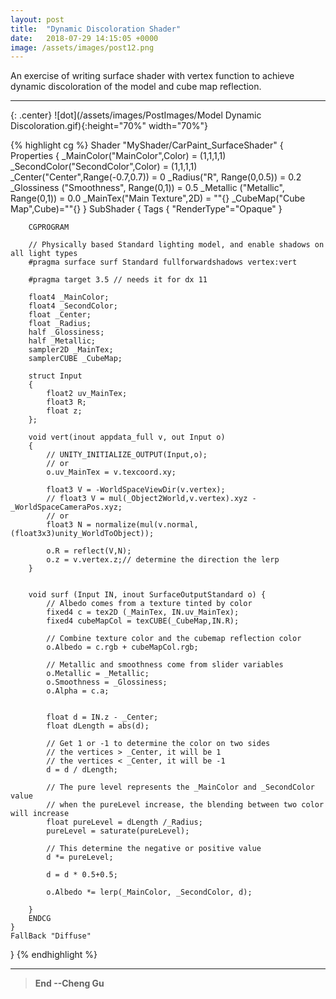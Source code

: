 ```yaml
---
layout: post
title:  "Dynamic Discoloration Shader"
date:   2018-07-29 14:15:05 +0000
image: /assets/images/post12.png
---
```

An exercise of writing surface shader with vertex function to achieve dynamic discoloration of the model and cube map reflection.

---

{: .center}
![dot](/assets/images/PostImages/Model Dynamic Discoloration.gif){:height="70%" width="70%"}

{% highlight cg %} 
Shader "MyShader/CarPaint_SurfaceShader" 
{
	Properties 
    {
        _MainColor("MainColor",Color) = (1,1,1,1)
        _SecondColor("SecondColor",Color) = (1,1,1,1)
        _Center("Center",Range(-0.7,0.7)) = 0
        _Radius("R", Range(0,0.5)) = 0.2
		_Glossiness ("Smoothness", Range(0,1)) = 0.5
		_Metallic ("Metallic", Range(0,1)) = 0.0
        _MainTex("Main Texture",2D) = ""{}
        _CubeMap("Cube Map",Cube)=""{}
    }
	SubShader {
		Tags { "RenderType"="Opaque" }

		CGPROGRAM

		// Physically based Standard lighting model, and enable shadows on all light types
		#pragma surface surf Standard fullforwardshadows vertex:vert
        
        #pragma target 3.5 // needs it for dx 11

        float4 _MainColor;
        float4 _SecondColor;
        float _Center;
        float _Radius;
        half _Glossiness;
        half _Metallic;
		sampler2D _MainTex;
        samplerCUBE _CubeMap;

		struct Input 
        {
			float2 uv_MainTex;
            float3 R;
            float z;
		};

        void vert(inout appdata_full v, out Input o)
        {
            // UNITY_INITIALIZE_OUTPUT(Input,o);
            // or
            o.uv_MainTex = v.texcoord.xy;

            float3 V = -WorldSpaceViewDir(v.vertex);
            // float3 V = mul(_Object2World,v.vertex).xyz - _WorldSpaceCameraPos.xyz;
            // or
            float3 N = normalize(mul(v.normal,(float3x3)unity_WorldToObject));

            o.R = reflect(V,N);
            o.z = v.vertex.z;// determine the direction the lerp
        }
        

		void surf (Input IN, inout SurfaceOutputStandard o) {
			// Albedo comes from a texture tinted by color
			fixed4 c = tex2D (_MainTex, IN.uv_MainTex);
            fixed4 cubeMapCol = texCUBE(_CubeMap,IN.R);

            // Combine texture color and the cubemap reflection color
			o.Albedo = c.rgb + cubeMapCol.rgb;

			// Metallic and smoothness come from slider variables
			o.Metallic = _Metallic;
			o.Smoothness = _Glossiness;
			o.Alpha = c.a;


            float d = IN.z - _Center;
            float dLength = abs(d);
            
            // Get 1 or -1 to determine the color on two sides
            // the vertices > _Center, it will be 1
            // the vertices < _Center, it will be -1
            d = d / dLength;

            // The pure level represents the _MainColor and _SecondColor value
            // when the pureLevel increase, the blending between two color will increase
            float pureLevel = dLength /_Radius;
            pureLevel = saturate(pureLevel);

            // This determine the negative or positive value
            d *= pureLevel;

            d = d * 0.5+0.5;

            o.Albedo *= lerp(_MainColor, _SecondColor, d);

		}
		ENDCG
	}
	FallBack "Diffuse"
}
{% endhighlight %}

---

>**End --Cheng Gu**

